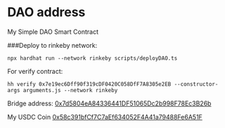# DAO address
My Simple DAO Smart Contract

###Deploy to rinkeby network:
```
npx hardhat run --network rinkeby scripts/deployDAO.ts
```
For verify contract:
```
hh verify 0x7e19ec6Dff90f319cDF0420C058DfF7A8305e2EB --constructor-args arguments.js --network rinkeby
```

Bridge address:
[0x7d5804eA84336441DF51065Dc2b998F78Ec3B26b](https://rinkeby.etherscan.io/address/0x7d5804eA84336441DF51065Dc2b998F78Ec3B26b
)

My USDC Coin
[0x58c391bfCf7C7aEf634052F4A41a79488Fe6A51F](https://rinkeby.etherscan.io/token/0x58c391bfCf7C7aEf634052F4A41a79488Fe6A51F
)
